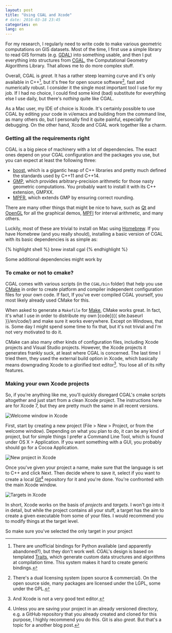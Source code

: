 ```yaml
---
layout: post
title: "Using CGAL and Xcode"
# date: 2016-03-18 23:45
categories: en
lang: en
---
```


For my research, I regularly need to write code to make various geometric computations on GIS datasets. Most of the time, I first use a simple library to read GIS formats (e.g. [GDAL](http://gdal.org)) into something usable, and then I put everything into structures from [CGAL](http://www.cgal.org), the Computational Geometry Algorithms Library. That allows me to do more complex stuff.

Overall, CGAL is *great*. It has a rather steep learning curve and it's only available in C++[^1], but it's free for open source software[^2], fast and numerically robust. I consider it the single most important tool I use for my job. If I had no choice, I could find some kind (bad) substitute for everything else I use daily, but there's *nothing* quite like CGAL.

As a Mac user, my IDE of choice is Xcode. It's certainly possible to use CGAL by editing your code in vi/emacs and building from the command line, as many others do, but I personally find it quite painful, especially for debugging. On the other hand, Xcode and CGAL work together like a charm.

### Getting all the requirements right

CGAL is a big piece of machinery with a lot of dependencies. The exact ones depend on your CGAL configuration and the packages you use, but you can expect at least the following three:

* [boost](http://www.boost.org), which is a gigantic heap of C++ libraries and pretty much defined the standards used by C++11 and C++14. 
* [GMP](https://gmplib.org), which provides arbitrary-precision arithmetic for those nasty geometric computations. You probably want to install it with its C++ extension, GMPXX.
* [MPFR](http://www.mpfr.org), which extends GMP by ensuring correct rounding.

There are many other things that might be nice to have, such as [Qt](http://www.qt.io) and [OpenGL](https://www.opengl.org) for all the graphical demos, [MPFI](https://perso.ens-lyon.fr/nathalie.revol/software.html) for interval arithmetic, and many others.

Luckily, most of these are trivial to install on Mac using [Homebrew](http://brew.sh). If you have Homebrew (and you really should), installing a basic version of CGAL with its basic dependencies is as simple as:

{% highlight shell %}
	brew install cgal
{% endhighlight %}

Some additional dependencies might work by 

### To cmake or not to cmake?

CGAL comes with various scripts (in the `CGAL/bin` folder) that help you use [CMake](https://cmake.org) in order to create platform and compiler independent configuration files for your own code. If fact, If you've ever compiled CGAL yourself, you most likely already used CMake for this.

When asked to generate a `Makefile` for [Make](https://www.gnu.org/software/make/), CMake works great. In fact, it's what I use in order to distribute my own [code]({{ site.baseurl }}/en/code/) and make sure it works everywhere. Except on Windows, that is. Some day I might spend some time to fix that, but it's not trivial and I'm not very motivated to do it.

CMake can also many other kinds of configuration files, including Xcode projects and Visual Studio projects. However, the Xcode projects it generates frankly suck, at least where CGAL is concerned. The last time I tried them, they used the external build option in Xcode, which basically means downgrading Xcode to a glorified text editor[^3]. You lose all of its nifty features.

### Making your own Xcode projects

So, if you're anything like me, you'll quickly disregard CGAL's cmake scripts altogether and just start from a clean Xcode project. The instructions here are for Xcode 7, but they are pretty much the same in all recent versions.

<img src="{{ site.baseurl }}/img/blog/xcode-1.png" class="img-responsive center-block" alt="Welcome window in Xcode">

First, start by creating a new project (File > New > Project, or from the welcome window). Depending on what you plan to do, it can be any kind of project, but for simple things I prefer a Command Line Tool, which is found under OS X > Application. If you want something with a GUI, you probably should go for a Cocoa Application.

<img src="{{ site.baseurl }}/img/blog/xcode-2.png" class="img-responsive center-block" alt="New project in Xcode">

Once you've given your project a name, make sure that the language is set to C++ and click Next. Then decide where to save it, select if you want to create a local [Git](https://git-scm.com)[^4] repository for it and you're done. You're confronted with the main Xcode window.

<img src="{{ site.baseurl }}/img/blog/xcode-3.png" class="img-responsive center-block" alt="Targets in Xcode">

In short, Xcode works on the basis of *projects* and *targets*. I won't go into it in detail, but while the project contains all your stuff, a target has the aim to create a given executable from some of your files. I would recommend you to modify things at the target level.

So make sure you've selected the only target in your project

[^1]: There are unofficial bindings for Python available (and apparently abandoned?), but they don't work well. CGAL's design is based on templated [Traits](http://www.cantrip.org/traits.html), which generate custom data structures and algorithms at compilation time. This system makes it hard to create generic bindings.
[^2]: There's a dual licensing system (open source & commercial). On the open source side, many packages are licensed under the LGPL, some under the GPL.
[^3]: And Xcode is not a very good text editor.
[^4]: Unless you are saving your project in an already versioned directory, e.g. a GitHub repository that you already created and cloned for this purpose, I highly recommend you do this. Git is also *great*. But that's a topic for a another blog post.